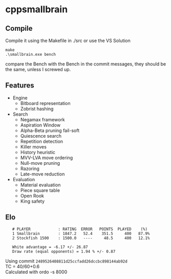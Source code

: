 # cppsmallbrain

## Compile

Compile it using the Makefile in ./src or use the VS Solution<br>
```
make
.\smallbrain.exe bench
```
compare the Bench with the Bench in the commit messages, they should be <br>
the same, unless I screwed up.

## Features
* Engine
  * Bitboard representation
  * Zobrist hashing
* Search
  * Negamax framework
  * Aspiration Window
  * Alpha-Beta pruning fail-soft
  * Quiescence search
  * Repetition detection
  * Killer moves
  * History heuristic
  * MVV-LVA move ordering
  * Null-move pruning
  * Razoring
  * Late-move reduction
* Evaluation
  * Material evaluation
  * Piece square table
  * Open Rook
  * King safety 

## Elo 
       # PLAYER            : RATING  ERROR   POINTS  PLAYED    (%)
       1 Smallbrain        : 1847.2   52.4    351.5     400   87.9%
       2 Stockfish 1500    : 1500.0   ----     48.5     400   12.1%

       White advantage = -6.17 +/- 26.87
       Draw rate (equal opponents) = 1.94 % +/- 0.87
       
Using commit `2489526408811d25ccfadd26dccbc898144ab92d` <br>
TC = 40/60+0.6<br>
Calculated with ordo -s 8000

